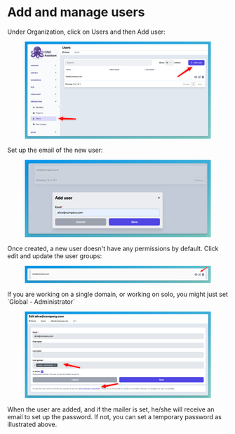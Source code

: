 # Add and manage users



Under Organization, click on Users and then Add user:

<figure><img src="../../.gitbook/assets/image (10).png" alt=""><figcaption></figcaption></figure>

Set up the email of the new user:

<figure><img src="../../.gitbook/assets/image (11).png" alt=""><figcaption></figcaption></figure>

Once created, a new user doesn't have any permissions by default. Click edit and update the user groups:

<figure><img src="../../.gitbook/assets/image (13).png" alt=""><figcaption></figcaption></figure>

If you are working on a single domain, or working on solo, you might just set \`Global - Administrator\` &#x20;

<figure><img src="../../.gitbook/assets/image (12).png" alt=""><figcaption></figcaption></figure>

When the user are added, and if the mailer is set, he/she will receive an email to set up the password. If not, you can set a temporary password as illustrated above.



